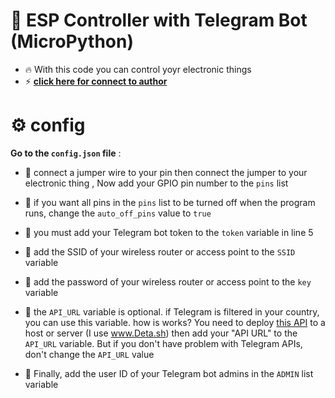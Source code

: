 # 🤖 ESP Controller with Telegram Bot (MicroPython)

- 🔥 With this code you can control yoyr electronic things
- ⚡️ **[click here for connect to author](https://t.me/Soltan_Python)**

# ⚙ config

**Go to the `config.json` file** :

- 📌 connect a jumper wire to your pin then connect the jumper to your electronic thing , Now add your GPIO pin number to the `pins` list

- 📌 if you want all pins in the `pins` list to be turned off when the program runs, change the `auto_off_pins` value to `true`

- 📌 you must add your Telegram bot token to the `token` variable in line 5

- 📌 add the SSID of your wireless router or access point to the `SSID` variable

- 📌 add the password of your wireless router or access point to the `key` variable

- 📌 the `API_URL` variable is optional. if Telegram is filtered in your country, you can use this variable. how is works? You need to deploy [this API](https://github.com/iRLords/ESP-Telegram-Bot/tree/main/API) to a host or server (I use www.Deta.sh) then add your "API URL" to the `API_URL` variable. But if you don't have problem with Telegram APIs, don't change the `API_URL` value

- 📌 Finally, add the user ID of your Telegram bot admins in the `ADMIN` list variable
